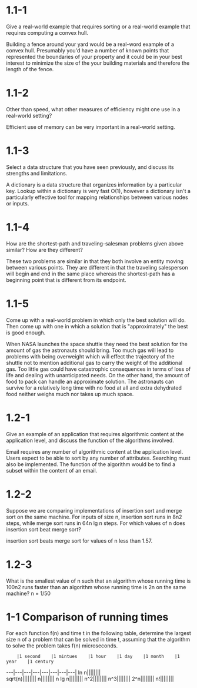 # 1.1-1
Give a real-world example that requires sorting or a real-world example that requires computing a convex hull.

Building a fence around your yard would be a real-word example of a convex hull. Presumably you'd have a number of known points that represented the boundaries of your property and it could be in your best interest to minimize the size of the your building materials and therefore the length of the fence.

# 1.1-2
Other than speed, what other measures of efficiency might one use in a real-world setting?

Efficient use of memory can be very important in a real-world setting. 

# 1.1-3
Select a data structure that you have seen previously, and discuss its strengths and limitations.

A dictionary is a data structure that organizes information by a particular key. Lookup within a dictionary is very fast O(1), however a dictionary isn't a particularly effective tool for mapping relationships between various nodes or inputs. 

# 1.1-4
How are the shortest-path and traveling-salesman problems given above similar? How are they different?

These two problems are similar in that they both involve an entity moving between various points. They are different in that the traveling salesperson will begin and end in the same place whereas the shortest-path has a beginning point that is different from its endpoint.

# 1.1-5
Come up with a real-world problem in which only the best solution will do. Then come up with one in which a solution that is "approximately" the best is good enough.

When NASA launches the space shuttle they need the best solution for the amount of gas the astronauts should bring. Too much gas will lead to problems with being overweight which will effect the trajectory of the shuttle not to mention additional gas to carry the weight of the additional gas. Too little gas could have catastrophic consequences in terms of loss of life and dealing with unanticipated needs. On the other hand, the amount of food to pack can handle an approximate solution. The astronauts can survive for a relatively long time with no food at all and extra dehydrated food neither weighs much nor takes up much space. 

# 1.2-1
Give an example of an application that requires algorithmic content at the application level, and discuss the function of the algorithms involved.

Email requires any number of algorithmic content at the application level. Users expect to be able to sort by any number of attributes. Searching must also be implemented. The function of the algorithm would be to find a subset within the content of an email.

# 1.2-2
Suppose we are comparing implementations of insertion sort and merge sort on the same machine. For inputs of size n, insertion sort runs in 8n2 steps, while merge sort runs in 64n lg n steps. For which values of n does insertion sort beat merge sort?

insertion sort beats merge sort for values of n less than 1.57.

# 1.2-3 
What is the smallest value of n such that an algorithm whose running time is 100n2 runs faster than an algorithm whose running time is 2n on the same machine?
n = 1/50

# 1-1 Comparison of running times
For each function f(n) and time t in the following table, determine the largest size n of a problem that can be solved in time t, assuming that the algorithm to solve the problem takes f(n) microseconds.

        |1 second    |1 mintues    |1 hour    |1 day    |1 month    |1 year    |1 century
---|---|---|---|---|---|---|---|
ln n||||||||    
sqrt(n)||||||||
n||||||||
n lg n||||||||
n^2||||||||
n^3||||||||
2^n||||||||
n!||||||||
